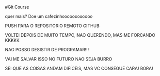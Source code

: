 #Git Course



quer mais? Doe um cafezinhoooooooooooo



PUSH PARA O REPOSITORIO REMOTO GITHUB



VOLTEI DEPOIS DE MUITO TEMPO, NAO QUERENDO, MAS ME FORCANDO KKKKK

NAO POSSO DESISTIR DE PROGRAMAR!!!

VAI ME SALVAR ISSO NO FUTURO NAO SEJA BURRO

SEI QUE AS COISAS ANDAM DIFÍCEIS, MAS VC CONSEGUE CARA! BORA!

